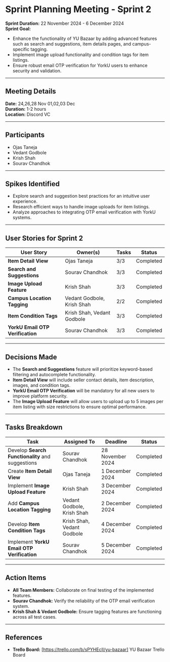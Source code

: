 # Sprint Planning Meeting - Sprint 2

**Sprint Duration:** 22 November 2024 - 6 December 2024  
**Sprint Goal:**  
- Enhance the functionality of YU Bazaar by adding advanced features such as search and suggestions, item details pages, and campus-specific tagging.  
- Implement image upload functionality and condition tags for item listings.  
- Ensure robust email OTP verification for YorkU users to enhance security and validation.  

---

## Meeting Details  
**Date:** 24,26,28 Nov 01,02,03 Dec  
**Duration:** 1-2 hours  
**Location:** Discord VC  

---

## Participants  
- Ojas Taneja  
- Vedant Godbole  
- Krish Shah  
- Sourav Chandhok  

---

## Spikes Identified  
- Explore search and suggestion best practices for an intuitive user experience.  
- Research efficient ways to handle image uploads for item listings.  
- Analyze approaches to integrating OTP email verification with YorkU systems.  

---

## User Stories for Sprint 2  

| **User Story**                | **Owner(s)**          | **Tasks** | **Status** |  
|-------------------------------|-----------------------|-----------|------------|  
| **Item Detail View**          | Ojas Taneja           | 3/3       | Completed  |  
| **Search and Suggestions**    | Sourav Chandhok       | 3/3       | Completed  |  
| **Image Upload Feature**      | Krish Shah            | 3/3       | Completed  |  
| **Campus Location Tagging**   | Vedant Godbole, Krish Shah | 2/2       | Completed  |  
| **Item Condition Tags**       | Krish Shah, Vedant Godbole | 3/3       | Completed  |  
| **YorkU Email OTP Verification** | Sourav Chandhok     | 3/3       | Completed  |  

---

## Decisions Made  
- The **Search and Suggestions** feature will prioritize keyword-based filtering and autocomplete functionality.  
- **Item Detail View** will include seller contact details, item description, images, and condition tags.  
- **YorkU Email OTP Verification** will be mandatory for all new users to improve platform security.  
- The **Image Upload Feature** will allow users to upload up to 5 images per item listing with size restrictions to ensure optimal performance.  

---

## Tasks Breakdown  

| **Task**                        | **Assigned To**    | **Deadline**      | **Status**       |  
|----------------------------------|--------------------|-------------------|------------------|  
| Develop **Search Functionality** and suggestions | Sourav Chandhok | 28 November 2024  | Completed      |  
| Create **Item Detail View**       | Ojas Taneja        | 1 December 2024   | Completed      |  
| Implement **Image Upload Feature**| Krish Shah         | 3 December 2024   | Completed      |  
| Add **Campus Location Tagging**   | Vedant Godbole, Krish Shah | 2 December 2024 | Completed      |  
| Develop **Item Condition Tags**   | Krish Shah, Vedant Godbole | 4 December 2024 | Completed      |  
| Implement **YorkU Email OTP Verification** | Sourav Chandhok | 5 December 2024 | Completed      |  

---

## Action Items  
- **All Team Members:** Collaborate on final testing of the implemented features.  
- **Sourav Chandhok:** Verify the reliability of the OTP email verification system.  
- **Krish Shah & Vedant Godbole:** Ensure tagging features are functioning across all test cases.  

---

## References  
- **Trello Board:** [https://trello.com/b/sPYHEcIl/yu-bazaar] YU Bazaar Trello Board  

